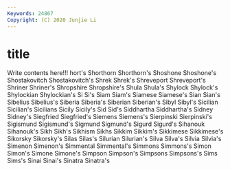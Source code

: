 ```yaml
---
Keywords: 24867
Copyright: (C) 2020 Junjie Li
---
```


# title

Write contents here!!!
hort's 
Shorthorn 
Shorthorn's 
Shoshone 
Shoshone's 
Shostakovitch 
Shostakovitch's 
Shrek
Shrek's 
Shreveport 
Shreveport's 
Shriner 
Shriner's 
Shropshire 
Shropshire's 
Shula 
Shula's 
Shylock
Shylock's 
Shylockian 
Shylockian's 
Si 
Si's 
Siam 
Siam's 
Siamese 
Siamese's 
Sian
Sian's 
Sibelius 
Sibelius's 
Siberia 
Siberia's 
Siberian 
Siberian's 
Sibyl 
Sibyl's 
Sicilian
Sicilian's 
Sicilians 
Sicily 
Sicily's 
Sid 
Sid's 
Siddhartha 
Siddhartha's 
Sidney 
Sidney's
Siegfried 
Siegfried's 
Siemens 
Siemens's 
Sierpinski 
Sierpinski's 
Sigismund 
Sigismund's 
Sigmund 
Sigmund's
Sigurd 
Sigurd's 
Sihanouk 
Sihanouk's 
Sikh 
Sikh's 
Sikhism 
Sikhs 
Sikkim 
Sikkim's
Sikkimese 
Sikkimese's 
Sikorsky 
Sikorsky's 
Silas 
Silas's 
Silurian 
Silurian's 
Silva 
Silva's
Silvia 
Silvia's 
Simenon 
Simenon's 
Simmental 
Simmental's 
Simmons 
Simmons's 
Simon 
Simon's
Simone 
Simone's 
Simpson 
Simpson's 
Simpsons 
Simpsons's 
Sims 
Sims's 
Sinai 
Sinai's
Sinatra 
Sinatra's 
